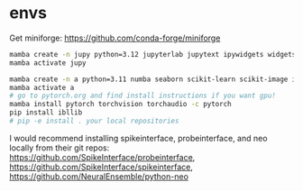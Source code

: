 # envs

Get miniforge: https://github.com/conda-forge/miniforge

```bash
mamba create -n jupy python=3.12 jupyterlab jupytext ipywidgets widgetsnbextension nodejs nb_conda_kernels jupyterlab-lsp pyright jedi-language-server ipympl
mamba activate jupy
```

```bash
mamba create -n a python=3.11 numba seaborn scikit-learn scikit-image ipywidgets h5py colorcet tqdm joblib hdbscan cython matplotlib-venn pyfftw
mamba activate a
# go to pytorch.org and find install instructions if you want gpu!
mamba install pytorch torchvision torchaudio -c pytorch
pip install ibllib
# pip -e install . your local repositories
```

I would recommend installing spikeinterface, probeinterface, and neo locally from their git repos: https://github.com/SpikeInterface/probeinterface, https://github.com/SpikeInterface/spikeinterface, https://github.com/NeuralEnsemble/python-neo
